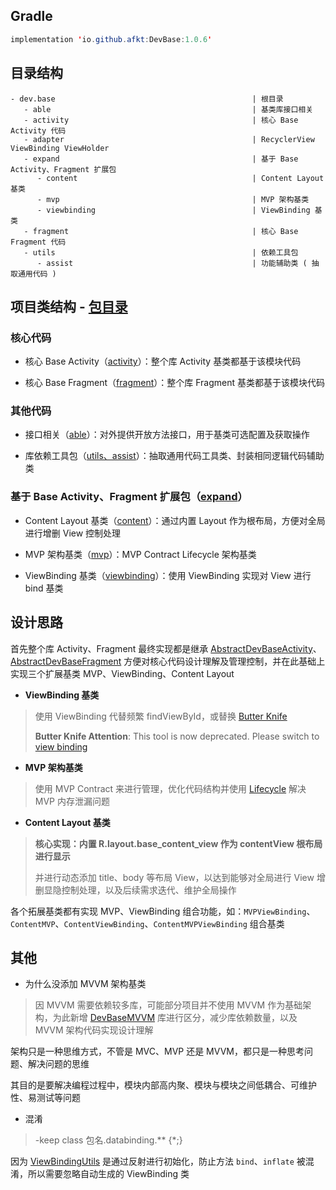 
## Gradle

```java
implementation 'io.github.afkt:DevBase:1.0.6'
```

## 目录结构

```
- dev.base                                            | 根目录
   - able                                             | 基类库接口相关
   - activity                                         | 核心 Base Activity 代码
   - adapter                                          | RecyclerView ViewBinding ViewHolder
   - expand                                           | 基于 Base Activity、Fragment 扩展包
      - content                                       | Content Layout 基类
      - mvp                                           | MVP 架构基类
      - viewbinding                                   | ViewBinding 基类
   - fragment                                         | 核心 Base Fragment 代码
   - utils                                            | 依赖工具包
      - assist                                        | 功能辅助类 ( 抽取通用代码 )
```


## 项目类结构 - [包目录](https://github.com/afkT/DevUtils/blob/master/lib/DevBase/src/main/java/dev/base)

### 核心代码

* 核心 Base Activity（[activity](https://github.com/afkT/DevUtils/blob/master/lib/DevBase/src/main/java/dev/base/activity)）：整个库 Activity 基类都基于该模块代码

* 核心 Base Fragment（[fragment](https://github.com/afkT/DevUtils/blob/master/lib/DevBase/src/main/java/dev/base/fragment)）：整个库 Fragment 基类都基于该模块代码

### 其他代码

* 接口相关（[able](https://github.com/afkT/DevUtils/blob/master/lib/DevBase/src/main/java/dev/base/able)）：对外提供开放方法接口，用于基类可选配置及获取操作

* 库依赖工具包（[utils、assist](https://github.com/afkT/DevUtils/blob/master/lib/DevBase/src/main/java/dev/base/utils)）：抽取通用代码工具类、封装相同逻辑代码辅助类

### 基于 Base Activity、Fragment 扩展包（[expand](https://github.com/afkT/DevUtils/blob/master/lib/DevBase/src/main/java/dev/base/expand)）

* Content Layout 基类（[content](https://github.com/afkT/DevUtils/blob/master/lib/DevBase/src/main/java/dev/base/expand/content)）：通过内置 Layout 作为根布局，方便对全局进行增删 View 控制处理

* MVP 架构基类（[mvp](https://github.com/afkT/DevUtils/blob/master/lib/DevBase/src/main/java/dev/base/expand/mvp)）：MVP Contract Lifecycle 架构基类

* ViewBinding 基类（[viewbinding](https://github.com/afkT/DevUtils/blob/master/lib/DevBase/src/main/java/dev/base/expand/viewbinding)）：使用 ViewBinding 实现对 View 进行 bind 基类

## 设计思路

首先整个库 Activity、Fragment 最终实现都是继承 [AbstractDevBaseActivity](https://github.com/afkT/DevUtils/blob/master/lib/DevBase/src/main/java/dev/base/activity/AbstractDevBaseActivity.kt)、[AbstractDevBaseFragment](https://github.com/afkT/DevUtils/blob/master/lib/DevBase/src/main/java/dev/base/fragment/AbstractDevBaseFragment.kt) 方便对核心代码设计理解及管理控制，并在此基础上实现三个扩展基类 MVP、ViewBinding、Content Layout

* **ViewBinding 基类**

> 使用 ViewBinding 代替频繁 findViewById，或替换 [Butter Knife](https://github.com/JakeWharton/butterknife)
>
> **Butter Knife Attention**: This tool is now deprecated. Please switch to [view binding](https://developer.android.com/topic/libraries/view-binding)

* **MVP 架构基类**

> 使用 MVP Contract 来进行管理，优化代码结构并使用 [Lifecycle](https://developer.android.com/topic/libraries/architecture/lifecycle) 解决 MVP 内存泄漏问题

* **Content Layout 基类**

> **核心实现：内置 R.layout.base_content_view 作为 contentView 根布局进行显示**
>
> 并进行动态添加 title、body 等布局 View，以达到能够对全局进行 View 增删显隐控制处理，以及后续需求迭代、维护全局操作

各个拓展基类都有实现 MVP、ViewBinding 组合功能，如：`MVPViewBinding`、`ContentMVP`、`ContentViewBinding`、`ContentMVPViewBinding` 组合基类

## 其他

* 为什么没添加 MVVM 架构基类

> 因 MVVM 需要依赖较多库，可能部分项目并不使用 MVVM 作为基础架构，为此新增 [DevBaseMVVM](https://github.com/afkT/DevUtils/blob/master/lib/DevBaseMVVM/README.md) 库进行区分，减少库依赖数量，以及 MVVM 架构代码实现设计理解

架构只是一种思维方式，不管是 MVC、MVP 还是 MVVM，都只是一种思考问题、解决问题的思维

其目的是要解决编程过程中，模块内部高内聚、模块与模块之间低耦合、可维护性、易测试等问题

* 混淆

> -keep class 包名.databinding.** {*;}

因为 [ViewBindingUtils](https://github.com/afkT/DevUtils/blob/master/lib/DevBase/src/main/java/dev/base/utils/ViewBindingUtils.kt) 是通过反射进行初始化，防止方法 `bind`、`inflate` 被混淆，所以需要忽略自动生成的 ViewBinding 类

